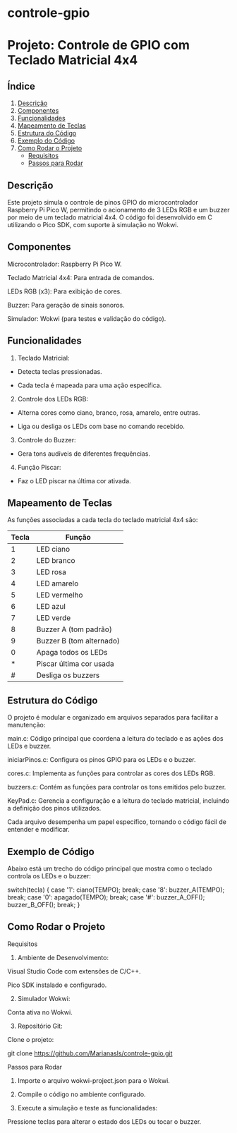 # controle-gpio                                                                                                                            
# **Projeto: Controle de GPIO com Teclado Matricial 4x4**


## **Índice**

1. [Descrição](#descrição)  
2. [Componentes](#componentes)  
3. [Funcionalidades](#funcionalidades)  
4. [Mapeamento de Teclas](#mapeamento-de-teclas)  
5. [Estrutura do Código](#estrutura-do-código)  
6. [Exemplo do Código](#exemplo-do-código)
7. [Como Rodar o Projeto](#como-rodar-o-projeto)  
   - [Requisitos](#requisitos)  
   - [Passos para Rodar](#passos-para-rodar)  

## **Descrição**
Este projeto simula o controle de pinos GPIO do microcontrolador Raspberry Pi Pico W, permitindo o acionamento de 3 LEDs RGB e um buzzer por meio de um teclado matricial 4x4. O código foi desenvolvido em C utilizando o Pico SDK, com suporte à simulação no Wokwi.

## **Componentes**

Microcontrolador: Raspberry Pi Pico W.

Teclado Matricial 4x4: Para entrada de comandos.

LEDs RGB (x3): Para exibição de cores.

Buzzer: Para geração de sinais sonoros.

Simulador: Wokwi (para testes e validação do código).                                                                                                          

## **Funcionalidades**

1. Teclado Matricial:

- Detecta teclas pressionadas.

- Cada tecla é mapeada para uma ação específica.


2. Controle dos LEDs RGB:

- Alterna cores como ciano, branco, rosa, amarelo, entre outras.

- Liga ou desliga os LEDs com base no comando recebido.


3. Controle do Buzzer:

- Gera tons audíveis de diferentes frequências.


4. Função Piscar:

- Faz o LED piscar na última cor ativada.


## **Mapeamento de Teclas**
As funções associadas a cada tecla do teclado matricial 4x4 são:

| Tecla | Função                  |
|-------|-------------------------|
| 1     |  LED ciano              |
| 2     | LED branco              |
| 3     | LED rosa                |
| 4     | LED amarelo             |
| 5     | LED vermelho            |
| 6     | LED azul                |
| 7     | LED verde               |
| 8     | Buzzer A (tom padrão)   |
| 9     | Buzzer B (tom alternado)|
| 0     | Apaga todos os LEDs     |
| *     | Piscar última cor usada |
| #     | Desliga os buzzers      |


## **Estrutura do Código**

O projeto é modular e organizado em arquivos separados para facilitar a manutenção:

main.c: Código principal que coordena a leitura do teclado e as ações dos LEDs e buzzer.


iniciarPinos.c: Configura os pinos GPIO para os LEDs e o buzzer.


cores.c: Implementa as funções para controlar as cores dos LEDs RGB.


buzzers.c: Contém as funções para controlar os tons emitidos pelo buzzer.


KeyPad.c: Gerencia a configuração e a leitura do teclado matricial, incluindo a definição dos pinos utilizados.

Cada arquivo desempenha um papel específico, tornando o código fácil de entender e modificar.


## **Exemplo de Código**

Abaixo está um trecho do código principal que mostra como o teclado controla os LEDs e o buzzer:

switch(tecla) {
    case '1':
        ciano(TEMPO);
        break;
    case '8':
        buzzer_A(TEMPO);
        break;
    case '0':
        apagado(TEMPO);
        break;
    case '#':
        buzzer_A_OFF();
        buzzer_B_OFF();
        break;
} 


## **Como Rodar o Projeto**

Requisitos

1. Ambiente de Desenvolvimento:

Visual Studio Code com extensões de C/C++.

Pico SDK instalado e configurado.


2. Simulador Wokwi:

Conta ativa no Wokwi.


3. Repositório Git:

Clone o projeto: 
  
git clone
 https://github.com/Marianasls/controle-gpio.git


Passos para Rodar

1. Importe o arquivo wokwi-project.json para o Wokwi.


2. Compile o código no ambiente configurado.


3. Execute a simulação e teste as funcionalidades:

Pressione teclas para alterar o estado dos LEDs ou tocar o buzzer.
